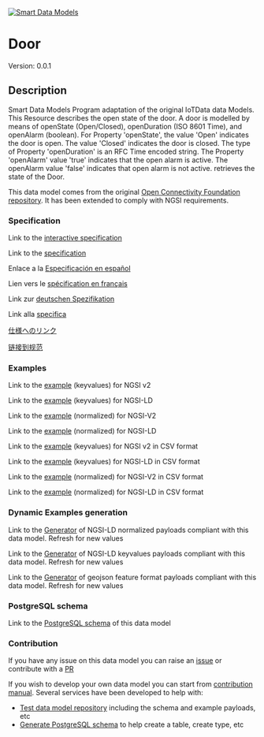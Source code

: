 [![Smart Data Models](https://smartdatamodels.org/wp-content/uploads/2022/01/SmartDataModels_logo.png "Logo")](https://smartdatamodels.org)
# Door
Version: 0.0.1

## Description 

Smart Data Models Program adaptation of the original IoTData data Models. This Resource describes the open state of the door. A door is modelled by means of openState (Open/Closed), openDuration (ISO 8601 Time), and openAlarm (boolean). For Property 'openState', the value 'Open' indicates the door is open. The value 'Closed' indicates the door is closed. The type of Property 'openDuration' is an RFC Time encoded string. The Property 'openAlarm' value 'true' indicates that the open alarm is active. The openAlarm value 'false' indicates that open alarm is not active. retrieves the state of the Door.

This data model comes from the original [Open Connectivity Foundation repository](https://github.com/openconnectivityfoundation/IoTDataModels). It has been extended to comply with NGSI requirements.
### Specification

Link to the [interactive specification](https://swagger.lab.fiware.org/?url=https://smart-data-models.github.io/dataModel.OCF/Door/swagger.yaml)

Link to the [specification](https://github.com/smart-data-models/dataModel.OCF/blob/master/Door/doc/spec.md)

Enlace a la [Especificación en español](https://github.com/smart-data-models/dataModel.OCF/blob/master/Door/doc/spec_ES.md)

Lien vers le [spécification en français](https://github.com/smart-data-models/dataModel.OCF/blob/master/Door/doc/spec_FR.md)

Link zur [deutschen Spezifikation](https://github.com/smart-data-models/dataModel.OCF/blob/master/Door/doc/spec_DE.md)

Link alla [specifica](https://github.com/smart-data-models/dataModel.OCF/blob/master/Door/doc/spec_IT.md)

[仕様へのリンク](https://github.com/smart-data-models/dataModel.OCF/blob/master/Door/doc/spec_JA.md)

[链接到规范](https://github.com/smart-data-models/dataModel.OCF/blob/master/Door/doc/spec_ZH.md)
### Examples

Link to the [example](https://smart-data-models.github.io/dataModel.OCF/Door/examples/example.json) (keyvalues) for NGSI v2

Link to the [example](https://smart-data-models.github.io/dataModel.OCF/Door/examples/example.jsonld) (keyvalues) for NGSI-LD

Link to the [example](https://smart-data-models.github.io/dataModel.OCF/Door/examples/example-normalized.json) (normalized) for NGSI-V2

Link to the [example](https://smart-data-models.github.io/dataModel.OCF/Door/examples/example-normalized.jsonld) (normalized) for NGSI-LD

Link to the [example](https://github.com/smart-data-models/dataModel.OCF/blob/master/Door/examples/example.json.csv) (keyvalues) for NGSI v2 in CSV format

Link to the [example](https://github.com/smart-data-models/dataModel.OCF/blob/master/Door/examples/example.jsonld.csv) (keyvalues) for NGSI-LD in CSV format

Link to the [example](https://github.com/smart-data-models/dataModel.OCF/blob/master/Door/examples/example-normalized.json.csv) (normalized) for NGSI-V2 in CSV format

Link to the [example](https://github.com/smart-data-models/dataModel.OCF/blob/master/Door/examples/example-normalized.jsonld.csv) (normalized) for NGSI-LD in CSV format
### Dynamic Examples generation

Link to the [Generator](https://smartdatamodels.org/extra/ngsi-ld_generator.php?schemaUrl=https://raw.githubusercontent.com/smart-data-models/dataModel.OCF/master/Door/schema.json&email=info@smartdatamodels.org) of NGSI-LD normalized payloads compliant with this data model. Refresh for new values

Link to the [Generator](https://smartdatamodels.org/extra/ngsi-ld_generator_keyvalues.php?schemaUrl=https://raw.githubusercontent.com/smart-data-models/dataModel.OCF/master/Door/schema.json&email=info@smartdatamodels.org) of NGSI-LD keyvalues payloads compliant with this data model. Refresh for new values

Link to the [Generator](https://smartdatamodels.org/extra/geojson_features_generator.php?schemaUrl=https://raw.githubusercontent.com/smart-data-models/dataModel.OCF/master/Door/schema.json&email=info@smartdatamodels.org) of geojson feature format payloads compliant with this data model. Refresh for new values
### PostgreSQL schema

Link to the [PostgreSQL schema](https://github.com/smart-data-models/dataModel.OCF/blob/master/Door/schema.sql) of this data model
### Contribution

 If you have any issue on this data model you can raise an [issue](https://github.com/smart-data-models/dataModel.OCF/issues)  or contribute with a [PR](https://github.com/smart-data-models/dataModel.OCF/pulls)

 If you wish to develop your own data model you can start from [contribution manual](https://bit.ly/contribution_manual). Several services have been developed to help with: 
 - [Test data model repository](https://smartdatamodels.org/index.php/data-models-contribution-api/) including the schema and example payloads, etc
 - [Generate PostgreSQL schema](https://smartdatamodels.org/index.php/sql-service/) to help create a table, create type, etc
